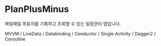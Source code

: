 # PlanPlusMinus
매일매일 목표치를 기록하고 조회할 수 있는 일정관리 앱입니다.

MVVM / LiveData / Databinding / Conductor / Single Activity / Dagger2 / Coroutine
